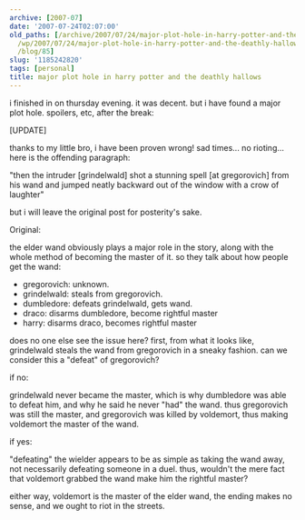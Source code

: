 ```yaml
---
archive: [2007-07]
date: '2007-07-24T02:07:00'
old_paths: [/archive/2007/07/24/major-plot-hole-in-harry-potter-and-the-deathly-hallows.html,
  /wp/2007/07/24/major-plot-hole-in-harry-potter-and-the-deathly-hallows/, /2007/07/24/major-plot-hole-in-harry-potter-and-the-deathly-hallows/,
  /blog/85]
slug: '1185242820'
tags: [personal]
title: major plot hole in harry potter and the deathly hallows
---
```


i finished in on thursday evening. it was decent. but i have found a major
plot hole. spoilers, etc, after the break:

[UPDATE]

thanks to my little bro, i have been proven wrong! sad times... no
rioting... here is the offending paragraph:

"then the intruder [grindelwald] shot a stunning spell [at gregorovich]
from his wand and jumped neatly backward out of the window with a crow of
laughter"

but i will leave the original post for posterity's sake.

Original:

the elder wand obviously plays a major role in the story, along with the
whole method of becoming the master of it. so they talk about how people
get the wand:

- gregorovich: unknown.
- grindelwald: steals from gregorovich.
- dumbledore: defeats grindelwald, gets wand.
- draco: disarms dumbledore, become rightful master
- harry: disarms draco, becomes rightful master

does no one else see the issue here? first, from what it looks like,
grindelwald steals the wand from gregorovich in a sneaky fashion. can we
consider this a "defeat" of gregorovich?

if no:

grindelwald never became the master, which is why dumbledore was able to
defeat him, and why he said he never "had" the wand. thus gregorovich was
still the master, and gregorovich was killed by voldemort, thus making
voldemort the master of the wand.

if yes:

"defeating" the wielder appears to be as simple as taking the wand away,
not necessarily defeating someone in a duel. thus, wouldn't the mere fact
that voldemort grabbed the wand make him the rightful master?

either way, voldemort is the master of the elder wand, the ending makes no
sense, and we ought to riot in the streets.

